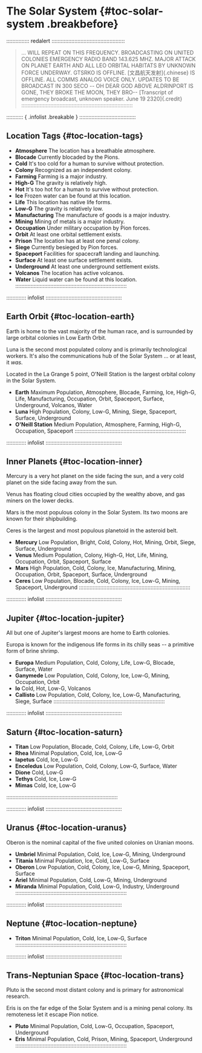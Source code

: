 # The Solar System {#toc-solar-system .breakbefore}

::::::::::::::: redalert ::::::::::::::::::::::::::::::::::::::::::::::::
> ... WILL REPEAT ON THIS FREQUENCY. 
> BROADCASTING ON UNITED COLONIES EMERGENCY RADIO BAND 143.625 MHZ.
> MAJOR ATTACK ON PLANET EARTH AND ALL LEO ORBITAL HABITATS BY UNKNOWN
> FORCE UNDERWAY. GTSRKO IS OFFLINE. [文昌航天发射]{.chinese} IS OFFLINE. 
> ALL COMMS ANALOG VOICE ONLY. UPDATES TO BE BROADCAST IN 300 SECO -- 
> OH DEAR GOD ABOVE ALDRINPORT IS GONE, THEY BROKE THE MOON, THEY BRO--
> [Transcript of emergency broadcast, unknown speaker. June 19 2320]{.credit}
:::::::::::::::::::::::::::::::::::::::::::::::::::::::::::::::::::::::::

::::::::::: { .infolist .breakable } :::::::::::::::::::::::::::::::::::::
## Location Tags {#toc-location-tags}

- **Atmosphere** The location has a breathable atmosphere.
- **Blocade** Currently blocaded by the Pions.
- **Cold** It's too cold for a human to survive without protection.
- **Colony** Recognized as an independent colony.
- **Farming** Farming is a major industry.
- **High-G** The gravity is relatively high.
- **Hot** It's too hot for a human to survive without protection.
- **Ice** Frozen water can be found at this location.
- **Life** This location has native life forms.
- **Low-G** The gravity is relatively low.
- **Manufacturing** The manufacture of goods is a major industry.
- **Mining** Mining of metals is a major industry.
- **Occupation** Under military occupation by Pion forces.
- **Orbit** At least one orbital settlement exists.
- **Prison** The location has at least one penal colony.
- **Siege** Currently besieged by Pion forces.
- **Spaceport** Facilities for spacecraft landing and launching.
- **Surface** At least one surface settlement exists.
- **Underground** At least one underground settlement exists.
- **Volcanos** The location has active volcanos.
- **Water** Liquid water can be found at this location.
:::::::::::::::::::::::::::::::::::::::::::::::::::::::::::::::::::::::::
 
::::::::::::: infolist ::::::::::::::::::::::::::::::::::::::::::::::::::
## Earth Orbit {#toc-location-earth}

Earth is home to the vast majority of the human race, and is surrounded by large
orbital colonies in Low Earth Orbit.

Luna is the second most populated colony and is primarily technological workers.
It's also the communications hub of the Solar System ... or at least, it *was*.

Located in the La Grange 5 point, O'Neill Station is the largest orbital colony 
in the Solar System.

- **Earth** Maximum Population, Atmosphere, Blocade, Farming, Ice, High-G, Life, Manufacturing, Occupation, Orbit, Spaceport, Surface, Underground, Volcanos, Water
- **Luna** High Population, Colony, Low-G, Mining, Siege, Spaceport, Surface, Underground
- **O'Neill Station** Medium Population, Atmosphere, Farming, High-G, Occupation, Spaceport
:::::::::::::::::::::::::::::::::::::::::::::::::::::::::::::::::::::::::

::::::::::::: infolist ::::::::::::::::::::::::::::::::::::::::::::::::::
## Inner Planets {#toc-location-inner}

Mercury is a very hot planet on the side facing the sun, and a very cold planet on the
side facing away from the sun.

Venus has floating cloud cities occupied by the wealthy above, and gas miners on the lower decks.

Mars is the most populous colony in the Solar System. Its two moons are known
for their shipbuilding.

Ceres is the largest and most populous planetoid in the asteroid belt.

- **Mercury** Low Population, Bright, Cold, Colony, Hot, Mining, Orbit, Siege, Surface, Underground
- **Venus**  Medium Population, Colony, High-G, Hot, Life, Mining, Occupation, Orbit, Spaceport, Surface
- **Mars** High Population, Cold, Colony, Ice, Manufacturing, Mining, Occupation, Orbit, Spaceport, Surface, Underground
- **Ceres** Low Population, Blocade, Cold, Colony, Ice, Low-G, Mining, Spaceport, Underground
:::::::::::::::::::::::::::::::::::::::::::::::::::::::::::::::::::::::::

::::::::::::: infolist ::::::::::::::::::::::::::::::::::::::::::::::::::
## Jupiter {#toc-location-jupiter}

All but one of Jupiter's largest moons are home to Earth colonies.

Europa is known for the indigenous life forms in its chilly seas -- a primitive
form of brine shrimp.

- **Europa** Medium Population, Cold, Colony, Life, Low-G, Blocade, Surface, Water
- **Ganymede** Low Population, Cold, Colony, Ice, Low-G, Mining, Occupation, Orbit
- **Io** Cold, Hot, Low-G, Volcanos
- **Callisto** Low Population, Cold, Colony, Ice, Low-G, Manufacturing, Siege, Surface
:::::::::::::::::::::::::::::::::::::::::::::::::::::::::::::::::::::::::

::::::::::::: infolist ::::::::::::::::::::::::::::::::::::::::::::::::::
## Saturn {#toc-location-saturn}

- **Titan** Low Population, Blocade, Cold, Colony, Life, Low-G, Orbit
- **Rhea** Minimal Population, Cold, Ice, Low-G
- **Iapetus** Cold, Ice, Low-G
- **Enceledus** Low Population, Cold, Colony, Low-G, Surface, Water
- **Dione** Cold, Low-G
- **Tethys** Cold, Ice, Low-G
- **Mimas** Cold, Ice, Low-G

:::::::::::::::::::::::::::::::::::::::::::::::::::::::::::::::::::::::::

::::::::::::: infolist ::::::::::::::::::::::::::::::::::::::::::::::::::
## Uranus {#toc-location-uranus}

Oberon is the nominal capital of the five united colonies on Uranian moons.

- **Umbriel** Minimal Population, Cold, Ice, Low-G, Mining, Underground
- **Titania** Minimal Population, Ice, Cold, Low-G, Surface
- **Oberon** Low Population, Cold, Colony, Ice, Low-G, Mining, Spaceport, Surface
- **Ariel** Minimal Population, Cold, Low-G, Mining, Underground
- **Miranda** Minimal Population, Cold, Low-G, Industry, Underground
:::::::::::::::::::::::::::::::::::::::::::::::::::::::::::::::::::::::::

::::::::::::: infolist ::::::::::::::::::::::::::::::::::::::::::::::::::
## Neptune {#toc-location-neptune}

- **Triton** Minimal Population, Cold, Ice, Low-G, Surface
:::::::::::::::::::::::::::::::::::::::::::::::::::::::::::::::::::::::::

::::::::::::: infolist ::::::::::::::::::::::::::::::::::::::::::::::::::
## Trans-Neptunian Space {#toc-location-trans}

Pluto is the second most distant colony and is primary for astronomical research.

Eris is on the far edge of the Solar System and is a mining penal colony. Its
remoteness let it escape Pion notice.

- **Pluto** Minimal Population, Cold, Low-G, Occupation, Spaceport, Underground
- **Eris** Minimal Population, Cold, Prison, Mining, Spaceport, Underground
:::::::::::::::::::::::::::::::::::::::::::::::::::::::::::::::::::::::::
